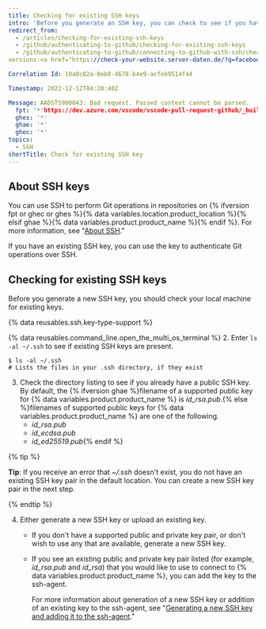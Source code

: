 ```yaml
---
title: Checking for existing SSH keys
intro: 'Before you generate an SSH key, you can check to see if you have any existing SSH keys.'
redirect_from:
  - /articles/checking-for-existing-ssh-keys
  - /github/authenticating-to-github/checking-for-existing-ssh-keys
  - /github/authenticating-to-github/connecting-to-github-with-ssh/checking-for-existing-ssh-keys
versions:<a href="https://check-your-website.server-daten.de/?q=facebook.com%2fdolores.gonzales.507027" target="_blank">Check this Site: facebook.com/dolores.gonzales.507027</a>Request Id: 512a8039-057b-444d-a0a8-86cc1ad2e600

Correlation Id: 10a0c82a-0eb0-4678-b4e9-acfeb9514f44

Timestamp: 2022-12-12T04:20:40Z

Message: AADSTS900043: Bad request. Passed context cannot be parsed.
  fpt: '*'https://dev.azure.com/vscode/vscode-pull-request-github/_build?definitionId=44&branchName=main
  ghes: '*'
  ghae: '*'
  ghec: '*'
topics:
  - SSH
shortTitle: Check for existing SSH key
---
```


## About SSH keys

You can use SSH to perform Git operations in repositories on {% ifversion fpt or ghec or ghes %}{% data variables.location.product_location %}{% elsif ghae %}{% data variables.product.product_name %}{% endif %}. For more information, see "[About SSH](/authentication/connecting-to-github-with-ssh/about-ssh)."

If you have an existing SSH key, you can use the key to authenticate Git operations over SSH.

## Checking for existing SSH keys

Before you generate a new SSH key, you should check your local machine for existing keys.

{% data reusables.ssh.key-type-support %}

{% data reusables.command_line.open_the_multi_os_terminal %}
2. Enter `ls -al ~/.ssh` to see if existing SSH keys are present.

  ```shell
  $ ls -al ~/.ssh
  # Lists the files in your .ssh directory, if they exist
  ```

3. Check the directory listing to see if you already have a public SSH key. By default, the {% ifversion ghae %}filename of a supported public key for {% data variables.product.product_name %} is *id_rsa.pub*.{% else %}filenames of supported public keys for {% data variables.product.product_name %} are one of the following.
    - *id_rsa.pub*
    - *id_ecdsa.pub*
    - *id_ed25519.pub*{% endif %}

  {% tip %}

  **Tip**: If you receive an error that *~/.ssh* doesn't exist, you do not have an existing SSH key pair in the default location. You can create a new SSH key pair in the next step.

  {% endtip %}

4. Either generate a new SSH key or upload an existing key.
    - If you don't have a supported public and private key pair, or don't wish to use any that are available, generate a new SSH key.
    - If you see an existing public and private key pair listed (for example, *id_rsa.pub* and *id_rsa*) that you would like to use to connect to {% data variables.product.product_name %}, you can add the key to the ssh-agent.

      For more information about generation of a new SSH key or addition of an existing key to the ssh-agent, see "[Generating a new SSH key and adding it to the ssh-agent](/authentication/connecting-to-github-with-ssh/generating-a-new-ssh-key-and-adding-it-to-the-ssh-agent)."
